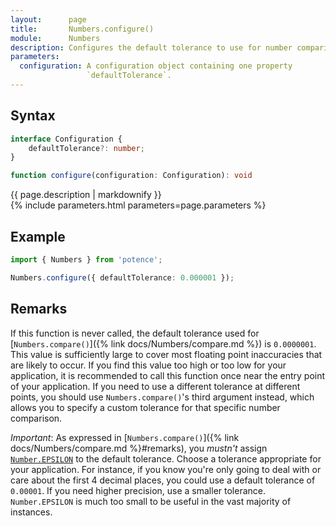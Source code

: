 ```yaml
---
layout:      page
title:       Numbers.configure()
module:      Numbers
description: Configures the default tolerance to use for number comparison.
parameters:
  configuration: A configuration object containing one property
                 `defaultTolerance`.
---
```

## Syntax

```ts
interface Configuration {
    defaultTolerance?: number;
}

function configure(configuration: Configuration): void
```

<div class="description">{{ page.description | markdownify }}</div>
{% include parameters.html parameters=page.parameters %}

## Example

```ts
import { Numbers } from 'potence';

Numbers.configure({ defaultTolerance: 0.000001 });
```

## Remarks

If this function is never called, the default tolerance used for
[`Numbers.compare()`]({% link docs/Numbers/compare.md %}) is `0.0000001`. This
value is sufficiently large to cover most floating point inaccuracies that are
likely to occur. If you find this value too high or too low for your
application, it is recommended to call this function once near the entry point
of your application. If you need to use a different tolerance at different
points, you should use `Numbers.compare()`'s third argument instead, which
allows you to specify a custom tolerance for that specific number comparison.

*Important*: As expressed in
[`Numbers.compare()`]({% link docs/Numbers/compare.md %}#remarks),
you *mustn't* assign
[`Number.EPSILON`](https://developer.mozilla.org/en-US/docs/Web/JavaScript/Reference/Global_Objects/Number/EPSILON)
to the default tolerance. Choose a tolerance appropriate for your application.
For instance, if you know you're only going to deal with or care about the first
4 decimal places, you could use a default tolerance of `0.00001`. If you need
higher precision, use a smaller tolerance. `Number.EPSILON` is much too small to
be useful in the vast majority of instances.
